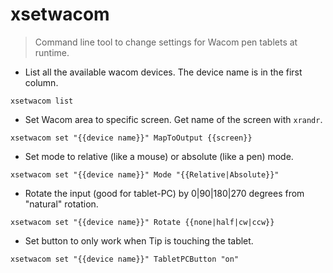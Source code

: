 # xsetwacom

> Command line tool to change settings for Wacom pen tablets at runtime.

- List all the available wacom devices. The device name is in the first column.

`xsetwacom list`

- Set Wacom area to specific screen. Get name of the screen with `xrandr`.

`xsetwacom set "{{device name}}" MapToOutput {{screen}}`

- Set mode to relative (like a mouse) or absolute (like a pen) mode.

`xsetwacom set "{{device name}}" Mode "{{Relative|Absolute}}"`

- Rotate the input (good for tablet-PC) by 0|90|180|270 degrees from "natural" rotation.

`xsetwacom set "{{device name}}" Rotate {{none|half|cw|ccw}}`

- Set button to only work when Tip is touching the tablet.

`xsetwacom set "{{device name}}" TabletPCButton "on"`
